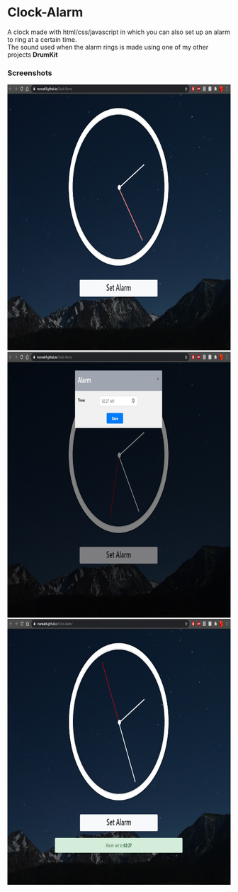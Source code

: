 # Clock-Alarm
A clock made with html/css/javascript in which you can also set up an alarm to ring at a certain time.<br>
The sound used when the alarm rings is made using one of my other projects <b>DrumKit</b>
<h3>Screenshots</h3>
  <img src="screenshots/Clock1.jpg" width="750" height="600">
  <img src="screenshots/Clock2.jpg" width="750" height="600">
  <img src="screenshots/Clock3.jpg" width="750" height="600"> 
